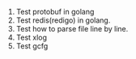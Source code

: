 1. Test protobuf in golang
2. Test redis(redigo) in golang.
3. Test how to parse file line by line.
4. Test xlog
5. Test gcfg
